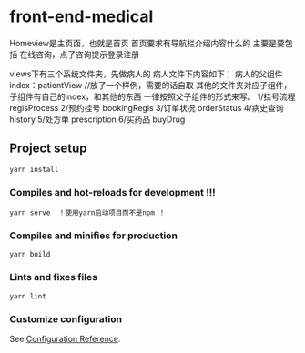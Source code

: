 # front-end-medical

Homeview是主页面，也就是首页
    首页要求有导航栏介绍内容什么的
    主要是要包括 在线咨询，点了咨询提示登录注册

views下有三个系统文件夹，先做病人的
病人文件下内容如下：
    病人的父组件index：patientView  //放了一个样例，需要的话自取
    其他的文件夹对应子组件，子组件有自己的index，和其他的东西
    一律按照父子组件的形式来写。
    1/挂号流程  regisProcess
    2/预约挂号  bookingRegis
    3/订单状况  orderStatus
    4/病史查询  history
    5/处方单    prescription
    6/买药品  buyDrug

## Project setup
```
yarn install
```

### Compiles and hot-reloads for development !!!
```
yarn serve  ！使用yarn启动项目而不是npm ！
```

### Compiles and minifies for production
```
yarn build
```

### Lints and fixes files
```
yarn lint
```

### Customize configuration
See [Configuration Reference](https://cli.vuejs.org/config/).

